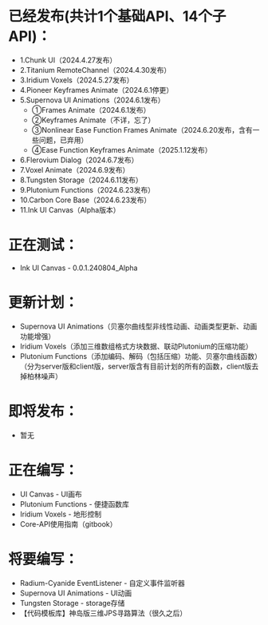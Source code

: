 # 已经发布(共计1个基础API、14个子API)：
* 1.Chunk UI（2024.4.27发布）
* 2.Titanium RemoteChannel（2024.4.30发布）
* 3.Iridium Voxels（2024.5.27发布）
* 4.Pioneer Keyframes Animate（2024.6.1停更）
* 5.Supernova UI Animations（2024.6.1发布）
  * ①Frames Animate（2024.6.1发布）
  * ②Keyframes Animate（不详，忘了）
  * ③Nonlinear Ease Function Frames Animate（2024.6.20发布，含有一些问题，已弃用）
  * ④Ease Function Keyframes Animate（2025.1.12发布）
* 6.Flerovium Dialog（2024.6.7发布）
* 7.Voxel Animate（2024.6.9发布）
* 8.Tungsten Storage（2024.6.11发布）
* 9.Plutonium Functions（2024.6.23发布）
* 10.Carbon Core Base（2024.6.23发布）
* 11.Ink UI Canvas（Alpha版本）

# 正在测试：
* Ink UI Canvas - 0.0.1.240804_Alpha

# 更新计划：
* Supernova UI Animations（贝塞尔曲线型非线性动画、动画类型更新、动画功能增强）
* Iridium Voxels（添加三维数组格式方块数据、联动Plutonium的压缩功能）
* Plutonium Functions（添加编码、解码（包括压缩）功能、贝塞尔曲线函数）（分为server版和client版，server版含有目前计划的所有的函数，client版去掉柏林噪声）

# 即将发布：
* 暂无

# 正在编写：
* UI Canvas - UI画布
* Plutonium Functions - 便捷函数库
* Iridium Voxels - 地形控制
* Core-API使用指南（gitbook）

# 将要编写：
* Radium-Cyanide EventListener - 自定义事件监听器
* Supernova UI Animations - UI动画
* Tungsten Storage - storage存储
* 【代码模板库】神岛版三维JPS寻路算法（很久之后）
